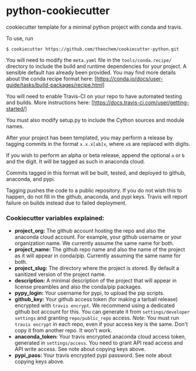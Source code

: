 # python-cookiecutter
cookiecutter template for a minimal python project with conda and travis.

To use, run
```
$ cookiecutter https://github.com/theochem/cookiecutter-python.git
```

You will need to modify the `meta.yaml` file in the `tools/conda.recipe/` directory to include the build and runtime dependencies for your project. A sensible default has already been provided. You may find more details about the conda recipe format here: [https://conda.io/docs/user-guide/tasks/build-packages/recipe.html]

You will need to enable Travis-CI on your repo to have automated testing and builds. More instructions here: [https://docs.travis-ci.com/user/getting-started/]

You must also modify setup.py to include the Cython sources and module names. 

After your project has been templated, you may perform a release by tagging commits in the format
`x.x.x[ab]x`, where `x`s are replaced with digits. 

If you wish to perform an alpha or beta release, append the optional `a` or `b` and the digit. It will be
tagged as such in anaconda cloud.

Commits tagged in this format will be built, tested, and deployed to github, anaconda, and pypi.

Tagging pushes the code to a public repository. If you do not wish this to happen, do not fill in the 
github, anaconda, and pypi keys. Travis will report failure on builds instead due to failed deployment.

### Cookiecutter variables explained:

- **project\_org:** The github account hosting the repo and also the anaconda cloud account. For example, your github username or your organization name. We currently assume the same name for both.
- **project\_name:** The github repo name and also the name of the project as it will appear in conda/pip. Currently assuming the same name for both.
- **project\_slug:** The directory where the project is stored. By default a sanitized version of the project name. 
- **description:** A minimal description of the project that will appear in license preambles and also the conda/pip packages. 
- **pypy\_login:** Your username for pypi, to upload the pip scripts.
- **github\_key:** Your github access token (for making a tarball release) encrypted with `travis encrypt`. We recommend using a dedicated github bot account for this. You can generate it from `settings/developer settings` and granting `repo/public_repo` access. _Note_: You must run `travis encrypt` in each repo, even if your access key is the same. Don't copy it from another repo. It won't work. 
- **anaconda\_token:** Your travis encrypted anaconda cloud access token, generated in `settings/access`. You need to grant API read access and API write access. See note about copying keys above.
- **pypi\_pass:** Your travis encrypted pypi password. See note about copying keys above.
